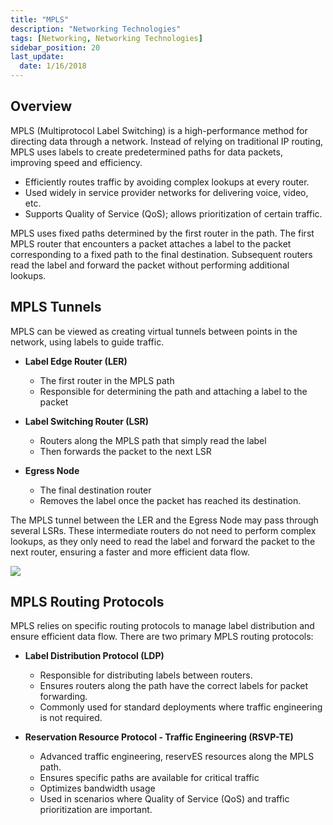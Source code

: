 ```yaml
---
title: "MPLS"
description: "Networking Technologies"
tags: [Networking, Networking Technologies]
sidebar_position: 20
last_update:
  date: 1/16/2018
---
```




## Overview

MPLS (Multiprotocol Label Switching) is a high-performance method for directing data through a network. Instead of relying on traditional IP routing, MPLS uses labels to create predetermined paths for data packets, improving speed and efficiency.

- Efficiently routes traffic by avoiding complex lookups at every router.
- Used widely in service provider networks for delivering voice, video, etc.
- Supports Quality of Service (QoS); allows prioritization of certain traffic.

MPLS uses fixed paths determined by the first router in the path. The first MPLS router that encounters a packet attaches a label to the packet corresponding to a fixed path to the final destination. Subsequent routers read the label and forward the packet without performing additional lookups.


## MPLS Tunnels

MPLS can be viewed as creating virtual tunnels between points in the network, using labels to guide traffic.

- **Label Edge Router (LER)**  

   - The first router in the MPLS path
   - Responsible for determining the path and attaching a label to the packet
  
- **Label Switching Router (LSR)**  

   - Routers along the MPLS path that simply read the label
   - Then forwards the packet to the next LSR
  
- **Egress Node** 
 
   - The final destination router
   - Removes the label once the packet has reached its destination.

The MPLS tunnel between the LER and the Egress Node may pass through several LSRs. These intermediate routers do not need to perform complex lookups, as they only need to read the label and forward the packet to the next router, ensuring a faster and more efficient data flow.

![](/img/docs/networking-tech-mpls-core-network-how-it-worksss.png)


## MPLS Routing Protocols

MPLS relies on specific routing protocols to manage label distribution and ensure efficient data flow. There are two primary MPLS routing protocols:

- **Label Distribution Protocol (LDP)**  

   - Responsible for distributing labels between routers.
   - Ensures routers along the path have the correct labels for packet forwarding.
   - Commonly used for standard deployments where traffic engineering is not required.

- **Reservation Resource Protocol - Traffic Engineering (RSVP-TE)**  

   - Advanced traffic engineering, reservES resources along the MPLS path.
   - Ensures specific paths are available for critical traffic
   - Optimizes bandwidth usage
   - Used in scenarios where Quality of Service (QoS) and traffic prioritization are important.